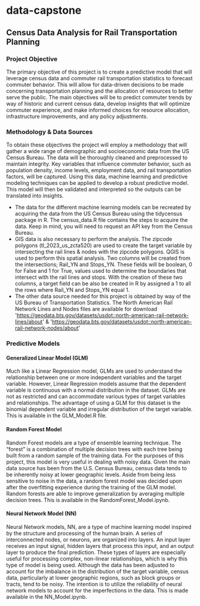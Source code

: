 # data-capstone

## Census Data Analysis for Rail Transportation Planning

### Project Objective

The primary objective of this project is to create a predictive model that will leverage census data and commuter rail transportation statistics to forecast commuter behavior.  This will allow for data-driven decisions to be made concerning transportation planning and the allocation of resources to better serve the public.  The main objectives will be to predict commuter trends by way of historic and current census data, develop insights that will optimize commuter experience, and make informed choices for resource allocation, infrastructure improvements, and any policy adjustments.

### Methodology & Data Sources

To obtain these objectives the project will employ a methodology that will gather a wide range of demographic and socioeconomic data from the US Census Bureau.  The data will be thoroughly cleaned and preprocessed to maintain integrity.  Key variables that influence commuter behavior, such as population density, income levels, employment data, and rail transportation factors, will be captured.  Using this data, machine learning and predictive modeling techniques can be applied to develop a robust predictive model.  This model will then be validated and interpreted so the outputs can be translated into insights.

* The data for the different machine learning models can be recreated by acquiring the data from the US Census Bureau using the tidycensus package in R.  The census_data.R file contains the steps to acquire the data.  Keep in mind, you will need to request an API key from the Census Bureau.
* GIS data is also necessary to perform the analysis.  The zipcode polygons (tl_2023_us_zcta520) are used to create the target variable by intersecting the rail lines & nodes with the zipcode polygons.  QGIS is used to perform this spatial analysis.  Two columns will be created from the intersections; Rail_YN and Stops_YN.  These fields will be boolean, 0 for False and 1 for True, values used to determine the boundaries that intersect with the rail lines and stops.  With the creation of these two columns, a target field can be also be created in R by assigned a 1 to all the rows where Rail_YN and Stops_YN equal 1.
* The other data source needed for this project is obtained by way of the US Bureau of Transportation Statistics.  The North American Rail Network Lines and Nodes files are available for download 'https://geodata.bts.gov/datasets/usdot::north-american-rail-network-lines/about' & 'https://geodata.bts.gov/datasets/usdot::north-american-rail-network-nodes/about'

### Predictive Models

#### Generalized Linear Model (GLM)
Much like a Linear Regression model, GLMs are used to understand the relationship between one or more independent variables and the target variable.  However, Linear Regression models assume that the dependent variable is continuous with a normal distribution in the dataset.  GLMs are not as restricted and can accommodate various types of target variables and relationships.  The advantage of using a GLM for this dataset is the binomial dependent variable and irregular distribution of the target variable.  This is available in the GLM_Model.R file.

#### Random Forest Model
Random Forest models are a type of ensemble learning technique.  The “forest” is a combination of multiple decision trees with each tree being built from a random sample of the training data.  For the purposes of this project, this model is very useful in dealing with noisy data.  Given the main data source has been from the U.S. Census Bureau, census data tends to be inherently noisy at lower geographic levels.  Aside from being less sensitive to noise in the data, a random forest model was decided upon after the overfitting experience during the training of the GLM model.  Random forests are able to improve generalization by averaging multiple decision trees.  This is available in the RandomForest_Model.ipynb.

#### Neural Network Model (NN)
Neural Network models, NN, are a type of machine learning model inspired by the structure and processing of the human brain.  A series of interconnected nodes, or neurons, are organized into layers.  An input layer receives an input signal, hidden layers that process this input, and an output layer to produce the final prediction.  These types of layers are especially useful for processing complex, non-linear relationships, which is why this type of model is being used.  Although the data has been adjusted to account for the imbalance in the distribution of the target variable, census data, particularly at lower geographic regions, such as block groups or tracts, tend to be noisy.  The intention is to utilize the reliability of neural network models to account for the imperfections in the data.  This is made available in the NN_Model.ipynb.
